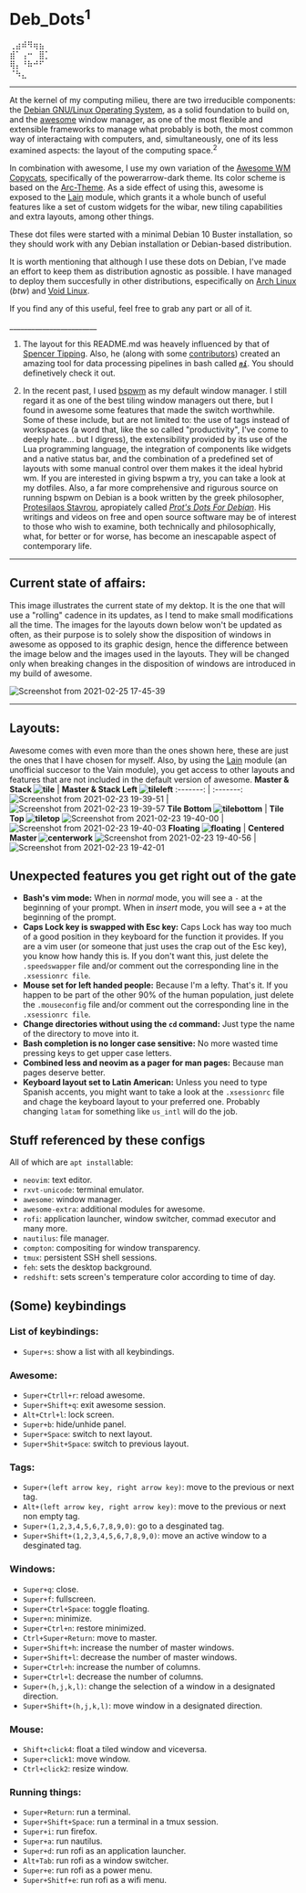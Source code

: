 # Deb_Dots<sup>1</sup> 
⢀⣴⠾⠻⢶⣦⠀  
⣾⠁⢠⠒⠀⣿⡁  
⢿⡄⠘⠷⠚⠋⠀  
⠈⠳⣄⠀⠀⠀
   
---     

At the kernel of my computing milieu, there are two irreducible components: the [Debian GNU/Linux Operating System](https://www.debian.org/), as a solid foundation to build on, and the [awesome](https://awesomewm.org/) window manager, as one of the most flexible and extensible frameworks to manage what probably is both, the most common way of interactaing with computers, and, simultaneously, one of its less examined aspects: the layout of the computing space.<sup>2</sup> 

In combination with awesome, I use my own variation of the [Awesome WM Copycats](https://github.com/lcpz/awesome-copycats), specifically of the powerarrow-dark theme. Its color scheme is based on the [Arc-Theme](https://github.com/horst3180/Arc-theme). As a side effect of using this, awesome is exposed to the [Lain](https://github.com/lcpz/lain/tree/33c0e0c2360a04fcc6f51bccb0ad2a7a9e9c07b3) module, which grants it a whole bunch of useful features like a set of custom widgets for the wibar, new tiling capabilities and extra layouts, among other things.
 
   These dot files were started with a minimal Debian 10 Buster installation, so they should work with any Debian installation or Debian-based distribution. 
     
   It is worth mentioning that although I use these dots on Debian, I've made an effort to keep them as distribution agnostic as possible. I have managed to deploy them succesfully in other distributions, especifically on [Arch Linux](https://archlinux.org/) (_btw_) and [Void Linux](https://voidlinux.org/). 

   If you find any of this useful, feel free to grab any part or all of it.
   
   \_\_\_\_\_\_\_\_\_\_\_\_\_\_\_\_\_\_\_\_\_\_\_\_
1.  The layout for this README.md was heavely influenced by that of [Spencer Tipping](https://github.com/spencertipping/dotfiles). Also, he (along with some [contributors](https://github.com/spencertipping/ni/graphs/contributors)) created an amazing tool for data processing pipelines in bash called [**_`ni`_**](https://github.com/spencertipping/ni). You should definetively check it out.

2. In the recent past, I used [bspwm](https://github.com/baskerville/bspwm) as my default window manager. I still regard it as one of the best tiling window managers out there, but I found in awesome some features that made the switch worthwhile. Some of these include, but are not limited to: the use of tags instead of workspaces (a word that, like the so called "productivity", I've come to deeply hate... but I digress), the extensibility provided by its use of the Lua programming language, the integration of components like widgets and a native status bar, and the combination of a predefined set of layouts with some manual control over them makes it the ideal hybrid wm. If you are interested in giving bspwm a try, you can take a look at my dotfiles. Also, a far more comprehensive and rigurous source on running bspwm on Debian is a book written by the greek philosopher, [Protesilaos Stavrou](https://protesilaos.com/), apropiately called _[Prot's Dots For Debian](https://protesilaos.com/pdfd/)_. His writings and videos on free and open source software may be of interest to those who wish to examine, both technically and philosophically, what, for better or for worse, has become an inescapable aspect of contemporary life. 

 ---
 ## Current state of affairs:
 This image illustrates the current state of my dektop. It is the one that will use a "rolling" cadence in its updates, as I tend to make small modifications all the time. The images for the layouts down below won't be updated as often, as their purpose is to solely show the disposition of windows in awesome as opposed to its graphic design, hence the difference between the image below and the images used in the layouts. They will be changed only when breaking changes in the disposition of windows are introduced in my build of awesome.
 
 ![Screenshot from 2021-02-25 17-45-39](https://user-images.githubusercontent.com/64110504/109234480-672e8f80-7791-11eb-8067-c17848de04a6.png)
 
 ---
 
 ## Layouts:
 Awesome comes with even more than the ones shown here, these are just the ones that I have chosen for myself. Also, by using the [Lain](https://github.com/lcpz/lain/tree/33c0e0c2360a04fcc6f51bccb0ad2a7a9e9c07b3) module (an unofficial succesor to the Vain module), you get access to other layouts and features that are not included in the default version of awesome. 
 **Master & Stack ![tile](https://user-images.githubusercontent.com/64110504/109235140-b1fcd700-7792-11eb-9a2e-c82bf8532070.png)** |  **Master & Stack Left ![tileleft](https://user-images.githubusercontent.com/64110504/109235218-de185800-7792-11eb-9b7f-6f4612bfbadf.png)**
:-------: | :-------:
![Screenshot from 2021-02-23 19-39-51](https://user-images.githubusercontent.com/64110504/108935764-d9796580-7613-11eb-80bf-1c87f4a2914c.png) | ![Screenshot from 2021-02-23 19-39-57](https://user-images.githubusercontent.com/64110504/108936095-eeee8f80-7613-11eb-852b-c15e74690953.png)
**Tile Bottom ![tilebottom](https://user-images.githubusercontent.com/64110504/109235254-f2f4eb80-7792-11eb-97d7-c5769b43dcc0.png)** | **Tile Top ![tiletop](https://user-images.githubusercontent.com/64110504/109235289-056f2500-7793-11eb-8663-b1b77a8fccfa.png)**
![Screenshot from 2021-02-23 19-40-00](https://user-images.githubusercontent.com/64110504/108936354-ff066f00-7613-11eb-88ed-fa7d585402f5.png) | ![Screenshot from 2021-02-23 19-40-03](https://user-images.githubusercontent.com/64110504/108936642-12b1d580-7614-11eb-911f-7d03eb49ed56.png)
**Floating ![floating](https://user-images.githubusercontent.com/64110504/109235326-17e95e80-7793-11eb-94bd-ca5a759e1832.png)** | **Centered Master ![centerwork](https://user-images.githubusercontent.com/64110504/109235414-3fd8c200-7793-11eb-8619-84bba28091c4.png)**
![Screenshot from 2021-02-23 19-40-56](https://user-images.githubusercontent.com/64110504/108937011-2b21f000-7614-11eb-8c4b-19aa0fb35975.png) | ![Screenshot from 2021-02-23 19-42-01](https://user-images.githubusercontent.com/64110504/108937247-39700c00-7614-11eb-89f8-59d242d592bb.png)

## Unexpected features you get right out of the gate
- **Bash's vim mode:** When in _normal_ mode, you will see a `-` at the beginning of your prompt. When in _insert_ mode, you will see a `+` at the beginning of the prompt. 
- **Caps Lock key is swapped with Esc key:** Caps Lock has way too much of a good position in they keyboard for the function it provides. If you are a vim user (or someone that just uses the crap out of the Esc key), you know how handy this is. If you don't want this, just delete the `.speedswapper` file and/or comment out the corresponding line in the `.xsessionrc file`.
- **Mouse set for left handed people:** Because I'm a lefty. That's it. If you happen to be part of the other 90% of the human population, just delete the  `.mouseconfig` file and/or comment out the corresponding line in the `.xsessionrc file`.  
- **Change directories without using the `cd` command:** Just type the name of the directory to move into it. 
- **Bash completion is no longer case sensitive:** No more wasted time pressing keys to get upper case letters.
- **Combined less and neovim as a pager for man pages:** Because man pages deserve better.
- **Keyboard layout set to Latin American:** Unless you need to type Spanish accents, you might want to take a look at the `.xsessionrc` file and chage the keyboard layout to your preferred one. Probably changing  `latam` for something like `us_intl` will do the job.


## Stuff referenced by these configs
All of which are `apt install`able:

- `neovim`: text editor.
- `rxvt-unicode`: terminal emulator.
- `awesome`: window manager.
- `awesome-extra`: additional modules for awesome.
- `rofi`: application launcher, window switcher, commad executor and many more.
- `nautilus`: file manager.
- `compton`: compositing for window transparency.
- `tmux`: persistent SSH shell sessions.
- `feh`: sets the desktop background.
- `redshift`: sets screen's temperature color according to time of day.


## (Some) keybindings

### List of keybindings:
- `Super+s`: show a list with all keybindings. 

### Awesome:
- `Super+Ctrll+r`: reload awesome.
- `Super+Shift+q`: exit awesome session.
- `Alt+Ctrl+l`: lock screen.
- `Super+b`: hide/unhide panel.
- `Super+Space`: switch to next layout.
- `Super+Shit+Space`: switch to previous layout.

### Tags:
- `Super+(left arrow key, right arrow key)`: move to the previous or next tag. 
- `Alt+(left arrow key, right arrow key)`: move to the previous or next non empty tag. 
- `Super+(1,2,3,4,5,6,7,8,9,0)`: go to a desginated tag.
- `Super+Shift+(1,2,3,4,5,6,7,8,9,0)`: move an active window to a desginated tag.

### Windows:
- `Super+q`: close.
- `Super+f`: fullscreen. 
- `Super+Ctrl+Space`: toggle floating. 
- `Super+n`: minimize.
- `Super+Ctrl+n`: restore minimized.
- `Ctrl+Super+Return`: move to master.
- `Super+Shift+h`: increase the number of master windows.
- `Super+Shift+l`: decrease the number of master windows.
- `Super+Ctrl+h`: increase the number of columns.
- `Super+Ctrl+l`: decrease the number of columns.
- `Super+(h,j,k,l)`: change the selection of a window in a designated direction.
- `Super+Shift+(h,j,k,l)`: move window in a designated direction.

### Mouse:
- `Shift+click4`: float a tiled window and viceversa.
- `Super+click1`: move window.
- `Ctrl+click2`: resize window.

### Running things:
- `Super+Return`: run a terminal.
- `Super+Shift+Space`: run a terminal in a tmux session.
- `Super+i`: run firefox.
- `Super+a`: run nautilus.
- `Super+d`: run rofi as an application launcher.
- `Alt+Tab`: run rofi as a window switcher.
- `Super+e`: run rofi as a power menu. 
- `Super+Shitf+e`: run rofi as a wifi menu.
